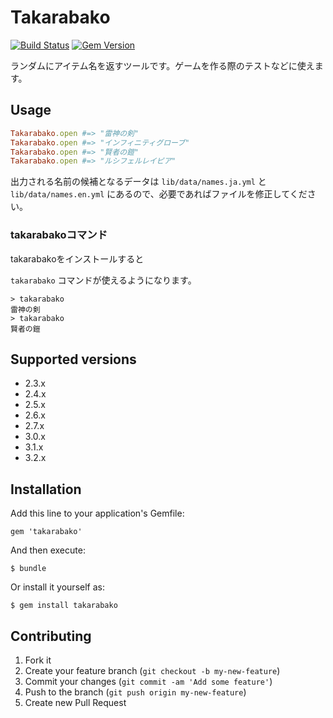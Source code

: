 # Takarabako

[![Build Status](https://travis-ci.org/willnet/takarabako.png)](https://travis-ci.org/willnet/takarabako)
[![Gem Version](https://badge.fury.io/rb/takarabako.png)](http://badge.fury.io/rb/takarabako)

ランダムにアイテム名を返すツールです。ゲームを作る際のテストなどに使えます。

## Usage

```ruby
Takarabako.open #=> "雷神の剣"
Takarabako.open #=> "インフィニティグローブ"
Takarabako.open #=> "賢者の鎧"
Takarabako.open #=> "ルシフェルレイピア"
```

出力される名前の候補となるデータは `lib/data/names.ja.yml` と `lib/data/names.en.yml` にあるので、必要であればファイルを修正してください。

### takarabakoコマンド

takarabakoをインストールすると

`takarabako` コマンドが使えるようになります。

```
> takarabako
雷神の剣
> takarabako
賢者の鎧
```
## Supported versions

- 2.3.x
- 2.4.x
- 2.5.x
- 2.6.x
- 2.7.x
- 3.0.x
- 3.1.x
- 3.2.x


## Installation

Add this line to your application's Gemfile:

    gem 'takarabako'

And then execute:

    $ bundle

Or install it yourself as:

    $ gem install takarabako

## Contributing

1. Fork it
2. Create your feature branch (`git checkout -b my-new-feature`)
3. Commit your changes (`git commit -am 'Add some feature'`)
4. Push to the branch (`git push origin my-new-feature`)
5. Create new Pull Request
